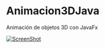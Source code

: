 # Animacion3DJava

Animación de objetos 3D con JavaFx <br>

[![ScreenShot](https://raw.github.com/GabLeRoux/WebMole/master/ressources/WebMole_Youtube_Video.png)](http://youtu.be/vt5fpE0bzSY)

